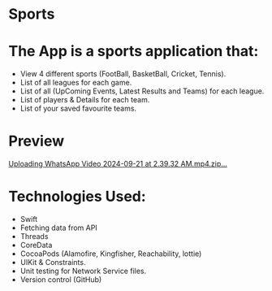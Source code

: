 # Sports

# The App is a sports application that:
- View 4 different sports (FootBall, BasketBall, Cricket, Tennis).
- List of all leagues for each game.
- List of all (UpComing Events, Latest Results and Teams) for each league.
- List of players & Details for each team.
- List of your saved favourite teams.

# Preview
[Uploading WhatsApp Video 2024-09-21 at 2.39.32 AM.mp4.zip…]()


# Technologies Used:
- Swift
- Fetching data from API
- Threads
- CoreData
- CocoaPods (Alamofire, Kingfisher, Reachability, lottie)
- UIKit & Constraints.
- Unit testing for Network Service files.
- Version control (GitHub)
